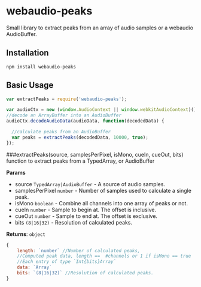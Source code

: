 webaudio-peaks
=================
Small library to extract peaks from an array of audio samples or a webaudio AudioBuffer.

## Installation

  `npm install webaudio-peaks`


## Basic Usage

```javascript
var extractPeaks = require('webaudio-peaks');

var audioCtx = new (window.AudioContext || window.webkitAudioContext)();
//decode an ArrayBuffer into an AudioBuffer
audioCtx.decodeAudioData(audioData, function(decodedData) {

  //calculate peaks from an AudioBuffer
  var peaks = extractPeaks(decodedData, 10000, true);
});
```

###extractPeaks(source, samplesPerPixel, isMono, cueIn, cueOut, bits)
function to extract peaks from a TypedArray, or AudioBuffer

**Params**

- source `TypedArray|AudioBuffer` - A source of audio samples.
- samplesPerPixel `number` - Number of samples used to calculate a single peak.
- isMono `boolean` - Combine all channels into one array of peaks or not.
- cueIn `number` - Sample to begin at. The offset is inclusive.
- cueOut `number` - Sample to end at. The offset is exclusive.
- bits `(8|16|32)` - Resolution of calculated peaks.

**Returns**: `object`

```javascript
{
    length: `number` //Number of calculated peaks,
    //Computed peak data, length ==  #channels or 1 if isMono == true
    //Each entry of type `Int{bits}Array`
    data: `Array`
    bits: `(8|16|32)` //Resolution of calculated peaks.
}
```